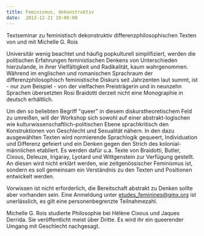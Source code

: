```yaml
---
title: Feminismus, dekonstruktiv
date:  2013-12-21 19:00:00
---
```


Textseminar zu feministisch dekonstruktiv differenzphilosophischen
Texten von und mit Michelle G. Rois



Universitär wenig beachtet und häufig popkulturell simplifiziert,
werden die politischen Erfahrungen feministischen Denkens von
Unterschieden hierzulande, in ihrer Vielfältigkeit und Radikalität, kaum
wahrgenommen. Während im englischen und romanischen Sprachraum der
differenzphilosophisch feministische Diskurs seit Jahrzenten laut summt,
ist - nur zum Beispiel - von der vielfachen Preisträgerin und in neunzehn
Sprachen übersetzten Rosi Braidotti derzeit nicht eine Monographie in
deutsch erhältlich.


Um den so beliebten Begriff "queer" in diesem diskurstheoretischem Feld
zu umreißen, will der Workshop sich sowohl auf einer abstrakt-logischen
wie kulturwissenschaftlich-politischen Ebene sprachkritisch den
Konstruktionen von Geschlecht und Sexualität nähern. In den dazu
ausgewählten Texten wird normierende Sprachlogik gequeert, Individuation
und Differenz gefeiert und ein Denken gegen den Strich des
kolonial-männlichen etabliert. Es werden dafür u.a. Texte von Braidotti,
Butler, Cixous, Deleuze, Irigaray, Lyotard und Wittgenstein zur Verfügung
gestellt. An diesen wird nicht erklärt werden, wie zeitgenössischer
Feminismus ist, sondern es soll gemeinsam ein Verständnis zu den Texten
und Positionen entwickelt werden.


Vorwissen ist nicht erforderlich, die Bereitschaft abstrakt zu Denken
sollte aber vorhanden sein. Eine Anmeldung unter etudes_feminines@gmx.org
ist unerlässlich, es gilt eine personenbegrenzte Teilnahmezahl.


Michelle G. Rois studierte Philosophie bei Hélène Cixous und Jaques
Derrida. Sie veröffentlicht meist über Dritte. Es wird ihr ein queerender
Umgang mit Geschlecht nachgesagt.


